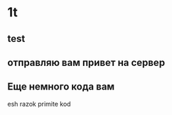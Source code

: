 # 1t

## test

##

## отправляю вам привет на сервер

## Еще немного кода вам

esh razok primite kod

